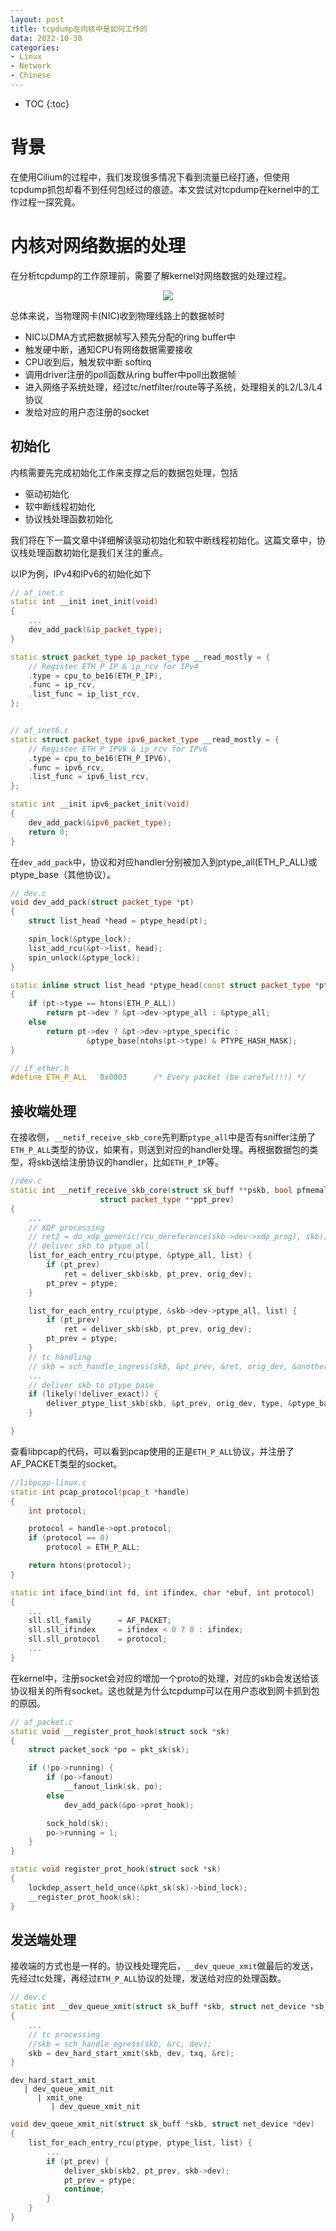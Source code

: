 ```yaml
---
layout: post
title: tcpdump在内核中是如何工作的
data: 2022-10-30
categories: 
- Linux
- Network
- Chinese
---
```


* TOC
{:toc}

# 背景
在使用Cilium的过程中，我们发现很多情况下看到流量已经打通，但使用tcpdump抓包却看不到任何包经过的痕迹。本文尝试对tcpdump在kernel中的工作过程一探究竟。

# 内核对网络数据的处理
在分析tcpdump的工作原理前，需要了解kernel对网络数据的处理过程。

<div style="text-align: center">
<img src="https://raw.githubusercontent.com/chnhaoran/chnhaoran.github.io/main/images/2022-10-30-tcpdump/overview.png"/>
</div>

总体来说，当物理网卡(NIC)收到物理线路上的数据帧时
- NIC以DMA方式把数据帧写入预先分配的ring buffer中
- 触发硬中断，通知CPU有网络数据需要接收
- CPU收到后，触发软中断 softirq
- 调用driver注册的poll函数从ring buffer中poll出数据帧
- 进入网络子系统处理，经过tc/netfilter/route等子系统，处理相关的L2/L3/L4协议
- 发给对应的用户态注册的socket

## 初始化
内核需要先完成初始化工作来支撑之后的数据包处理，包括
- 驱动初始化
- 软中断线程初始化
- 协议栈处理函数初始化

我们将在下一篇文章中详细解读驱动初始化和软中断线程初始化。这篇文章中，协议栈处理函数初始化是我们关注的重点。

以IP为例，IPv4和IPv6的初始化如下
```c++
// af_inet.c
static int __init inet_init(void)
{
    ...
    dev_add_pack(&ip_packet_type);
}

static struct packet_type ip_packet_type __read_mostly = {
	// Register ETH_P_IP & ip_rcv for IPv4
    .type = cpu_to_be16(ETH_P_IP),
	.func = ip_rcv,
	.list_func = ip_list_rcv,
};


// af_inet6.c
static struct packet_type ipv6_packet_type __read_mostly = {
    // Register ETH_P_IPV6 & ip_rcv for IPv6
	.type = cpu_to_be16(ETH_P_IPV6),
	.func = ipv6_rcv,
	.list_func = ipv6_list_rcv,
};

static int __init ipv6_packet_init(void)
{
	dev_add_pack(&ipv6_packet_type);
	return 0;
}
```

在`dev_add_pack`中，协议和对应handler分别被加入到ptype_all(ETH_P_ALL)或ptype_base（其他协议）。

```c++
// dev.c
void dev_add_pack(struct packet_type *pt)
{
	struct list_head *head = ptype_head(pt);

	spin_lock(&ptype_lock);
	list_add_rcu(&pt->list, head);
	spin_unlock(&ptype_lock);
}

static inline struct list_head *ptype_head(const struct packet_type *pt)
{
	if (pt->type == htons(ETH_P_ALL))
		return pt->dev ? &pt->dev->ptype_all : &ptype_all;
	else
		return pt->dev ? &pt->dev->ptype_specific :
				 &ptype_base[ntohs(pt->type) & PTYPE_HASH_MASK];
}

// if_ether.h
#define ETH_P_ALL	0x0003		/* Every packet (be careful!!!) */
```

## 接收端处理
在接收侧，`__netif_receive_skb_core`先判断`ptype_all`中是否有sniffer注册了`ETH_P_ALL`类型的协议，如果有，则送到对应的handler处理。再根据数据包的类型，将skb送给注册协议的handler，比如`ETH_P_IP`等。

```c++
//dev.c
static int __netif_receive_skb_core(struct sk_buff **pskb, bool pfmemalloc,
				    struct packet_type **ppt_prev)
{
    ...
    // XDP processing
    // ret2 = do_xdp_generic(rcu_dereference(skb->dev->xdp_prog), skb);
    // deliver skb to ptype_all
    list_for_each_entry_rcu(ptype, &ptype_all, list) {
        if (pt_prev)
            ret = deliver_skb(skb, pt_prev, orig_dev);
        pt_prev = ptype;
    }

    list_for_each_entry_rcu(ptype, &skb->dev->ptype_all, list) {
        if (pt_prev)
            ret = deliver_skb(skb, pt_prev, orig_dev);
        pt_prev = ptype;
    }
    // tc handling
    // skb = sch_handle_ingress(skb, &pt_prev, &ret, orig_dev, &another);
    ...
    // deliver skb to ptype_base
    if (likely(!deliver_exact)) {
		deliver_ptype_list_skb(skb, &pt_prev, orig_dev, type, &ptype_base[ntohs(type) & PTYPE_HASH_MASK]);
	}

}
```
查看libpcap的代码，可以看到pcap使用的正是`ETH_P_ALL`协议，并注册了AF_PACKET类型的socket。

```c++
//libpcap-linux.c
static int pcap_protocol(pcap_t *handle)
{
	int protocol;

	protocol = handle->opt.protocol;
	if (protocol == 0)
		protocol = ETH_P_ALL;

	return htons(protocol);
}

static int iface_bind(int fd, int ifindex, char *ebuf, int protocol)
{
    ...
    sll.sll_family		= AF_PACKET;
	sll.sll_ifindex		= ifindex < 0 ? 0 : ifindex;
	sll.sll_protocol	= protocol;
    ...
}
```

在kernel中，注册socket会对应的增加一个proto的处理，对应的skb会发送给该协议相关的所有socket。这也就是为什么tcpdump可以在用户态收到网卡抓到包的原因。

```c++
// af_packet.c
static void __register_prot_hook(struct sock *sk)
{
	struct packet_sock *po = pkt_sk(sk);

	if (!po->running) {
		if (po->fanout)
			__fanout_link(sk, po);
		else
			dev_add_pack(&po->prot_hook);

		sock_hold(sk);
		po->running = 1;
	}
}

static void register_prot_hook(struct sock *sk)
{
	lockdep_assert_held_once(&pkt_sk(sk)->bind_lock);
	__register_prot_hook(sk);
}
```

## 发送端处理
接收端的方式也是一样的。协议栈处理完后，`__dev_queue_xmit`做最后的发送，先经过tc处理，再经过`ETH_P_ALL`协议的处理，发送给对应的处理函数。
```c++
// dev.c
static int __dev_queue_xmit(struct sk_buff *skb, struct net_device *sb_dev)
{
    ...
    // tc processing
    //skb = sch_handle_egress(skb, &rc, dev);
    skb = dev_hard_start_xmit(skb, dev, txq, &rc);
}
```
```
dev_hard_start_xmit
   | dev_queue_xmit_nit
      | xmit_one
         | dev_queue_xmit_nit
```
```c++
void dev_queue_xmit_nit(struct sk_buff *skb, struct net_device *dev)
{
    list_for_each_entry_rcu(ptype, ptype_list, list) {
        ...
        if (pt_prev) {
            deliver_skb(skb2, pt_prev, skb->dev);
            pt_prev = ptype;
            continue;
        }
    }
}
```



